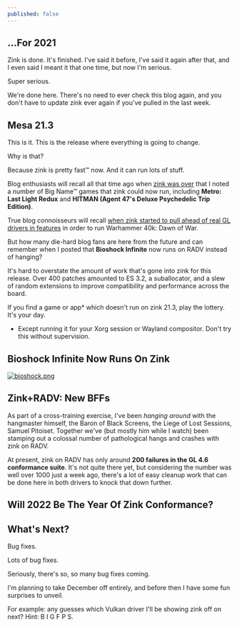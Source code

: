 ```yaml
---
published: false
---
```

## ...For 2021

Zink is done. It's finished. I've said it before, I've said it again after that, and I even said I meant it that one time, but now I'm serious.

Super serious.

We're done here. There's no need to ever check this blog again, and you don't have to update zink ever again if you've pulled in the last week.

## Mesa 21.3
This is it. This is the release where everything is going to change.

Why is that?

Because zink is pretty fast™ now. And it can run lots of stuff.

Blog enthusiasts will recall all that time ago when [zink was over]({{site.url}}/zink-is-over) that I noted a number of Big Name™ games that zink could now run, including **Metro: Last Light Redux** and **HITMAN (Agent 47's Deluxe Psychedelic Trip Edition)**.

True blog connoisseurs will recall [when zink started to pull ahead of real GL drivers in features]({{site.url}}/a-brief-respite) in order to run Warhammer 40k: Dawn of War.

But how many die-hard blog fans are here from the future and can remember when I posted that **Bioshock Infinite** now runs on RADV instead of hanging?

It's hard to overstate the amount of work that's gone into zink for this release. Over 400 patches amounted to ES 3.2, a suballocator, and a slew of random extensions to improve compatibility and performance across the board.

If you find a game or app* which doesn't run on zink 21.3, play the lottery. It's your day.

* Except running it for your Xorg session or Wayland compositor. Don't try this without supervision.

## Bioshock Infinite Now Runs On Zink

[![bioshock.png]({{site.url}}/assets/bioshock.png)]({{site.url}}/assets/bioshock.png)

## Zink+RADV: New BFFs

As part of a cross-training exercise, I've been *hanging around* with the hangmaster himself, the Baron of Black Screens, the Liege of Lost Sessions, Samuel Pitoiset. Together we've (but mostly him while I watch) been stamping out a colossal number of pathological hangs and crashes with zink on RADV.

At present, zink on RADV has only around **200 failures in the GL 4.6 conformance suite**. It's not quite there yet, but considering the number was well over 1000 just a week ago, there's a lot of easy cleanup work that can be done here in both drivers to knock that down further.

## Will 2022 Be The Year Of Zink Conformance?

## What's Next?
Bug fixes.

Lots of bug fixes.

Seriously, there's so, so many bug fixes coming.

I'm planning to take December off entirely, and before then I have some fun surprises to unveil.

For example: any guesses which Vulkan driver I'll be showing zink off on next? Hint: B I G F P S.